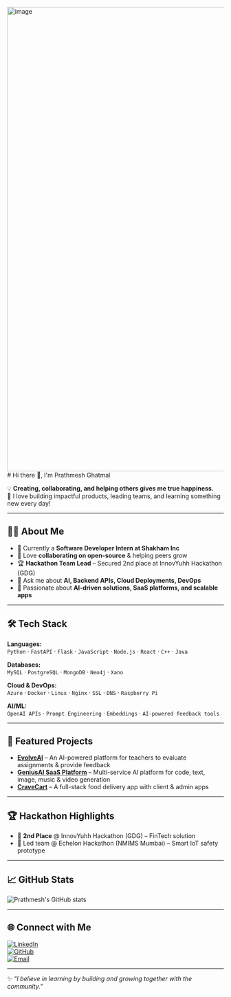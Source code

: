 <img width="1920" height="1080" alt="image" src="https://github.com/user-attachments/assets/0b320298-6a87-4e4c-826e-2adccde001e1" /># Hi there 👋, I'm Prathmesh Ghatmal  

💡 **Creating, collaborating, and helping others gives me true happiness.**  
🚀 I love building impactful products, leading teams, and learning something new every day!  

---

## 👨‍💻 About Me  

- 🌱 Currently a **Software Developer Intern at Shakham Inc**  
- 🤝 Love **collaborating on open-source** & helping peers grow  
- 🏆 **Hackathon Team Lead** – Secured 2nd place at InnovYuhh Hackathon (GDG)  
- 💬 Ask me about **AI, Backend APIs, Cloud Deployments, DevOps**  
- 🎯 Passionate about **AI-driven solutions, SaaS platforms, and scalable apps**  

---

## 🛠 Tech Stack  

**Languages:**  
`Python` · `FastAPI` · `Flask` · `JavaScript` · `Node.js` · `React` · `C++` · `Java`  

**Databases:**  
`MySQL` · `PostgreSQL` · `MongoDB` · `Neo4j` · `Xano`  

**Cloud & DevOps:**  
`Azure` · `Docker` · `Linux` · `Nginx` · `SSL` · `DNS` · `Raspberry Pi`  

**AI/ML:**  
`OpenAI APIs` · `Prompt Engineering` · `Embeddings` · `AI-powered feedback tools`  

---

## 🚀 Featured Projects  

- **[EvolveAI](#)** – An AI-powered platform for teachers to evaluate assignments & provide feedback  
- **[GeniusAI SaaS Platform](#)** – Multi-service AI platform for code, text, image, music & video generation  
- **[CraveCart](#)** – A full-stack food delivery app with client & admin apps  

---

## 🏆 Hackathon Highlights  

- 🥈 **2nd Place** @ InnovYuhh Hackathon (GDG) – FinTech solution  
- 🤖 Led team @ Echelon Hackathon (NMIMS Mumbai) – Smart IoT safety prototype  

---

## 📈 GitHub Stats  

![Prathmesh's GitHub stats](https://github-readme-stats.vercel.app/api?username=prathmesh-ghatmal&show_icons=true&theme=tokyonight)  

---

## 🌐 Connect with Me  

[![LinkedIn](https://img.shields.io/badge/LinkedIn-blue?logo=linkedin&logoColor=white)](https://www.linkedin.com/in/prathmesh-ghatmal-610a66340)  
[![GitHub](https://img.shields.io/badge/GitHub-000?logo=github&logoColor=white)](https://github.com/prathmesh-ghatmal)  
[![Email](https://img.shields.io/badge/Email-D14836?logo=gmail&logoColor=white)](mailto:prathmeshghatmal23@gmail.com)  

---

✨ *“I believe in learning by building and growing together with the community.”*  

